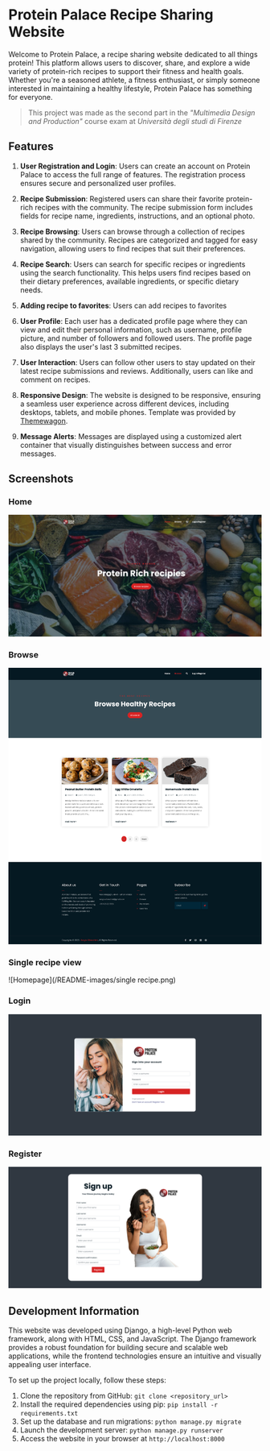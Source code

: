 # Protein Palace Recipe Sharing Website

Welcome to Protein Palace, a recipe sharing website dedicated to all things protein! This platform allows users to discover, share, and explore a wide variety of protein-rich recipes to support their fitness and health goals. Whether you're a seasoned athlete, a fitness enthusiast, or simply someone interested in maintaining a healthy lifestyle, Protein Palace has something for everyone.
>This project was made as the second part in the *"Multimedia Design and Production"* course exam at *Università degli studi di Firenze*
## Features

1. **User Registration and Login**: Users can create an account on Protein Palace to access the full range of features. The registration process ensures secure and personalized user profiles.

2. **Recipe Submission**: Registered users can share their favorite protein-rich recipes with the community. The recipe submission form includes fields for recipe name, ingredients, instructions, and an optional photo.

3. **Recipe Browsing**: Users can browse through a collection of recipes shared by the community. Recipes are categorized and tagged for easy navigation, allowing users to find recipes that suit their preferences.

4. **Recipe Search**: Users can search for specific recipes or ingredients using the search functionality. This helps users find recipes based on their dietary preferences, available ingredients, or specific dietary needs.

5. **Adding recipe to favorites**: Users can add recipes to favorites
6. **User Profile**: Each user has a dedicated profile page where they can view and edit their personal information, such as username, profile picture, and number of followers and followed users. The profile page also displays the user's last 3 submitted recipes.

7. **User Interaction**: Users can follow other users to stay updated on their latest recipe submissions and reviews. Additionally, users can like and comment on recipes.

8. **Responsive Design**: The website is designed to be responsive, ensuring a seamless user experience across different devices, including desktops, tablets, and mobile phones. Template was provided by [Themewagon](https://themewagon.com/themes/free-html5-bootstrap-4-ecommerce-website-template-frutika/).

9. **Message Alerts**: Messages are displayed using a customized alert container that visually distinguishes between success and error messages.

## Screenshots

### Home
![Homepage](/README-images/home.png)

### Browse 
![Homepage](/README-images/browse.png)

### Single recipe view
![Homepage](/README-images/single recipe.png)

### Login
![Homepage](/README-images/login.png)

### Register
![Homepage](/README-images/register.png)

## Development Information

This website was developed using Django, a high-level Python web framework, along with HTML, CSS, and JavaScript. The Django framework provides a robust foundation for building secure and scalable web applications, while the frontend technologies ensure an intuitive and visually appealing user interface.

To set up the project locally, follow these steps:

1. Clone the repository from GitHub: `git clone <repository_url>`
2. Install the required dependencies using pip: `pip install -r requirements.txt`
3. Set up the database and run migrations: `python manage.py migrate`
4. Launch the development server: `python manage.py runserver`
5. Access the website in your browser at `http://localhost:8000`
